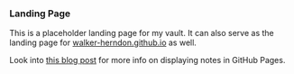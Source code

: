### Landing Page

This is a placeholder landing page for my vault. It can also serve as the landing page for [walker-herndon.github.io](https://walker-herndon.github.io) as well.

Look into [this blog post](https://dev.to/ar2pi/publish-your-markdown-docs-on-github-pages-6pe) for more info on displaying notes in GitHub Pages.